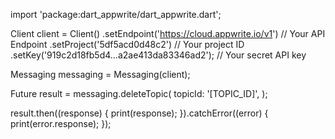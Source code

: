 import 'package:dart_appwrite/dart_appwrite.dart';

Client client = Client()
  .setEndpoint('https://cloud.appwrite.io/v1') // Your API Endpoint
  .setProject('5df5acd0d48c2') // Your project ID
  .setKey('919c2d18fb5d4...a2ae413da83346ad2'); // Your secret API key

Messaging messaging = Messaging(client);

Future result = messaging.deleteTopic(
  topicId: '[TOPIC_ID]',
);

result.then((response) {
  print(response);
}).catchError((error) {
  print(error.response);
});
